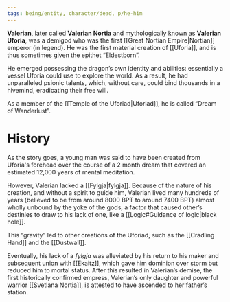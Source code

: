 ```yaml
---
tags: being/entity, character/dead, p/he-him
---
```

**Valerian**, later called **Valerian Nortia** and mythologically known as **Valerian Uforia**, was a demigod who was the first [[Great Nortian Empire|Nortian]] emperor (in legend). He was the first material creation of [[Uforia]], and is thus sometimes given the epithet “Eldestborn”. 

He emerged possessing the dragon’s own identity and abilities: essentially a vessel Uforia could use to explore the world. As a result, he had unparalleled psionic talents, which, without care, could bind thousands in a hivemind, eradicating their free will. 

As a member of the [[Temple of the Uforiad|Uforiad]], he is called “Dream of Wanderlust”. 
# History
As the story goes, a young man was said to have been created from Uforia's forehead over the course of a 2 month dream that covered an estimated 12,000 years of mental meditation. 

However, Valerian lacked a [[Fylgja|fylgja]]. Because of the nature of his creation, and without a spirit to guide him, Valerian lived many hundreds of years (believed to be from around 8000 BPT to around 7400 BPT) almost wholly unbound by the yoke of the gods, a factor that caused other’s destinies to draw to his lack of one, like a [[Logic#Guidance of logic|black hole]]. 

This “gravity” led to other creations of the Uforiad, such as the [[Cradling Hand]] and the [[Dustwall]]. 

Eventually, his lack of a *fylgja* was alleviated by his return to his maker and subsequent union with [[Ekaitz]], which gave him dominion over storm but reduced him to mortal status. After this resulted in Valerian’s demise, the first historically confirmed empress, Valerian’s only daughter and powerful warrior [[Svetlana Nortia]], is attested to have ascended to her father’s station.

